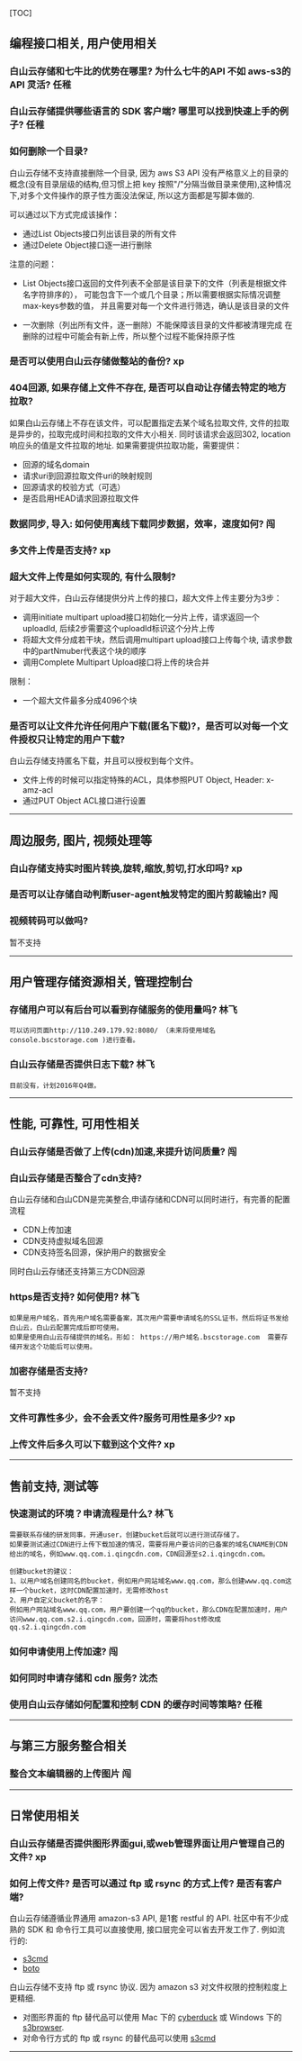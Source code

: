[TOC]

##  编程接口相关, 用户使用相关

### 白山云存储和七牛比的优势在哪里? 为什么七牛的API 不如 aws-s3的 API 灵活?  任稚
### 白山云存储提供哪些语言的 SDK 客户端? 哪里可以找到快速上手的例子? 任稚
### 如何删除一个目录?

白山云存储不支持直接删除一个目录,
因为 aws S3 API 没有严格意义上的目录的概念(没有目录层级的结构,但习惯上把 key 按照"/"分隔当做目录来使用),这种情况下,对多个文件操作的原子性方面没法保证,
所以这方面都是写脚本做的.

可以通过以下方式完成该操作：

- 通过List Objects接口列出该目录的所有文件
- 通过Delete Object接口逐一进行删除

注意的问题：

- List Objects接口返回的文件列表不全部是该目录下的文件（列表是根据文件名字符排序的），
  可能包含下一个或几个目录；所以需要根据实际情况调整max-keys参数的值，
  并且需要对每一个文件进行筛选，确认是该目录的文件

- 一次删除（列出所有文件，逐一删除）不能保障该目录的文件都被清理完成
  在删除的过程中可能会有新上传，所以整个过程不能保持原子性

### 是否可以使用白山云存储做整站的备份? xp
### 404回源, 如果存储上文件不存在, 是否可以自动让存储去特定的地方拉取?

如果白山云存储上不存在该文件，可以配置指定去某个域名拉取文件,
文件的拉取是异步的，拉取完成时间和拉取的文件大小相关. 同时该请求会返回302,
location 响应头的值是文件拉取的地址. 如果需要提供拉取功能，需要提供：

- 回源的域名domain
- 请求uri到回源拉取文件uri的映射规则
- 回源请求的校验方式（可选）
- 是否启用HEAD请求回源拉取文件

### 数据同步, 导入: 如何使用离线下载同步数据，效率，速度如何? 闯
### 多文件上传是否支持? xp
### 超大文件上传是如何实现的, 有什么限制?

对于超大文件，白山云存储提供分片上传的接口，超大文件上传主要分为3步：

- 调用initiate multipart upload接口初始化一分片上传，请求返回一个uploadId, 后续2步需要这个uploadId标识这个分片上传
- 将超大文件分成若干块，然后调用multipart upload接口上传每个块, 请求参数中的partNmuber代表这个块的顺序
- 调用Complete Multipart Upload接口将上传的块合并

限制：

- 一个超大文件最多分成4096个块

### 是否可以让文件允许任何用户下载(匿名下载)?，是否可以对每一个文件授权只让特定的用户下载?

白山云存储支持匿名下载，并且可以授权到每个文件。

- 文件上传的时候可以指定特殊的ACL，具体参照PUT Object, Header: x-amz-acl
- 通过PUT Object ACL接口进行设置

---

##  周边服务, 图片, 视频处理等

### 白山存储支持实时图片转换,旋转,缩放,剪切,打水印吗? xp
### 是否可以让存储自动判断user-agent触发特定的图片剪裁输出? 闯
### 视频转码可以做吗?

暂不支持

---

##  用户管理存储资源相关, 管理控制台

### 存储用户可以有后台可以看到存储服务的使用量吗? 林飞

```
可以访问页面http://110.249.179.92:8080/ （未来将使用域名 console.bscstorage.com )进行查看。
```

### 白山云存储是否提供日志下载? 林飞

```
目前没有，计划2016年Q4做。
```


---

##  性能, 可靠性, 可用性相关

### 白山云存储是否做了上传(cdn)加速,来提升访问质量?  闯
### 白山云存储是否整合了cdn支持?

白山云存储和白山CDN是完美整合,申请存储和CDN可以同时进行，有完善的配置流程

- CDN上传加速
- CDN支持虚拟域名回源
- CDN支持签名回源，保护用户的数据安全

同时白山云存储还支持第三方CDN回源

### https是否支持? 如何使用? 林飞

```
如果是用户域名，首先用户域名需要备案，其次用户需要申请域名的SSL证书，然后将证书发给白山云，白山云配置完成后即可使用。
如果是使用白山云存储提供的域名，形如： https://用户域名.bscstorage.com  需要存储开发这个功能后可以使用。
```

### 加密存储是否支持?

暂不支持

### 文件可靠性多少，会不会丢文件?服务可用性是多少? xp
### 上传文件后多久可以下载到这个文件? xp

---

##  售前支持, 测试等

### 快速测试的环境？申请流程是什么? 林飞

```
需要联系存储的研发同事，开通user，创建bucket后就可以进行测试存储了。
如果要测试通过CDN进行上传下载加速的情况，需要将用户要访问的已备案的域名CNAME到CDN给出的域名，例如www.qq.com.i.qingcdn.com，CDN回源至s2.i.qingcdn.com。

创建bucket的建议：
1、以用户域名创建同名的bucket，例如用户网站域名www.qq.com，那么创建www.qq.com这样一个bucket，这时CDN配置加速时，无需修改host
2、用户自定义bucket的名字：
例如用户网站域名www.qq.com，用户要创建一个qq的bucket，那么CDN在配置加速时，用户访问www.qq.com.s2.i.qingcdn.com，回源时，需要将host修改成qq.s2.i.qingcdn.com
```

### 如何申请使用上传加速? 闯
### 如何同时申请存储和 cdn 服务? 沈杰
### 使用白山云存储如何配置和控制 CDN 的缓存时间等策略? 任稚

---

##  与第三方服务整合相关

### 整合文本编辑器的上传图片 闯

---

##  日常使用相关

### 白山云存储是否提供图形界面gui,或web管理界面让用户管理自己的文件? xp

### 如何上传文件? 是否可以通过 ftp 或 rsync 的方式上传? 是否有客户端?

白山云存储遵循业界通用 amazon-s3 API, 是1套 restful 的 API.
社区中有不少成熟的 SDK 和 命令行工具可以直接使用, 接口层完全可以省去开发工作了.
例如流行的:

-   [s3cmd][s3cmd]
-   [boto][boto]

白山云存储不支持 ftp 或 rsync 协议. 因为 amazon s3 对文件权限的控制粒度上更精细.

-   对图形界面的 ftp 替代品可以使用 Mac 下的 [cyberduck][cyberduck]
    或 Windows 下的[s3browser][s3browser].
-   对命令行方式的 ftp 或 rsync 的替代品可以使用 [s3cmd][s3cmd]

---

[s3cmd]:        http://s3tools.org/s3cmd
[boto]:         http://boto.cloudhackers.com/en/latest/
[cyberduck]:    https://cyberduck.io/
[s3browser]:    http://s3browser.com
